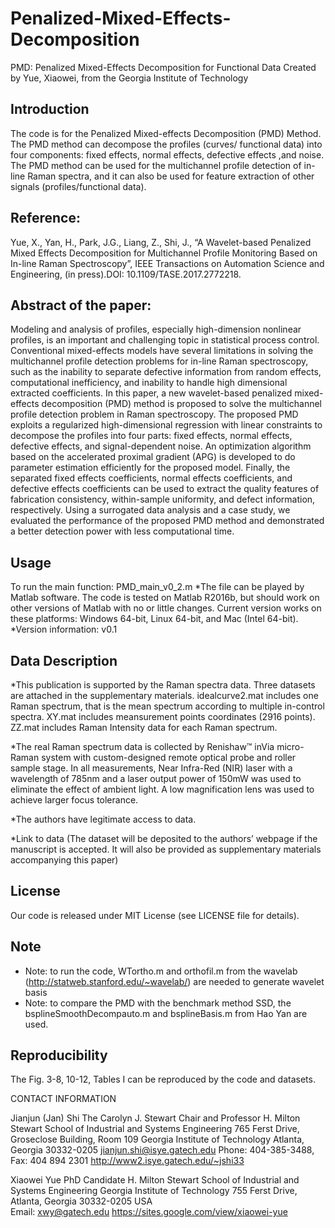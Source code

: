 # Penalized-Mixed-Effects-Decomposition
PMD: Penalized Mixed-Effects Decomposition for Functional Data
Created by Yue, Xiaowei, from the Georgia Institute of Technology
## Introduction
The code is for the Penalized Mixed-effects Decomposition (PMD) Method. 
The PMD method can decompose the profiles (curves/ functional data) into four components: fixed effects, normal effects, defective effects ,and noise. The PMD method can be used for the multichannel profile detection of in-line Raman spectra, and it can also be used for feature extraction of other signals (profiles/functional data). 

## Reference:
Yue, X., Yan, H., Park, J.G., Liang, Z., Shi, J., “A Wavelet-based Penalized Mixed Effects Decomposition for Multichannel Profile Monitoring Based on In-line Raman Spectroscopy”, IEEE Transactions on Automation Science and Engineering, (in press).DOI: 10.1109/TASE.2017.2772218.


## Abstract of the paper:
Modeling and analysis of profiles, especially high-dimension nonlinear profiles, is an important and challenging topic in statistical process control. Conventional mixed-effects models have several limitations in solving the multichannel profile detection problems for in-line Raman spectroscopy, such as the inability to separate defective information from random effects, computational inefficiency, and inability to handle high dimensional extracted coefficients. In this paper, a new wavelet-based penalized mixed-effects decomposition (PMD) method is proposed to solve the multichannel profile detection problem in Raman spectroscopy. The proposed PMD exploits a regularized high-dimensional regression with linear constraints to decompose the profiles into four parts: fixed effects, normal effects, defective effects, and signal-dependent noise. An optimization algorithm based on the accelerated proximal gradient (APG) is developed to do parameter estimation efficiently for the proposed model. Finally, the separated fixed effects coefficients, normal effects coefficients, and defective effects coefficients can be used to extract the quality features of fabrication consistency, within-sample uniformity, and defect information, respectively. Using a surrogated data analysis and a case study, we evaluated the performance of the proposed PMD method and demonstrated a better detection power with less computational time.

## Usage
To run the main function: PMD_main_v0_2.m
*The file can be played by Matlab software. The code is tested on Matlab R2016b, but should work on other versions of Matlab with no or little changes. Current version works on these platforms: Windows 64-bit, Linux 64-bit, and Mac (Intel 64-bit).
*Version information: v0.1

## Data Description
*This publication is supported by the Raman spectra data. Three datasets are attached in the supplementary materials.
idealcurve2.mat includes one Raman spectrum, that is the mean spectrum according to multiple in-control spectra.
XY.mat includes meansurement points coordinates (2916 points).
ZZ.mat includes Raman Intensity data for each Raman spectrum.

*The real Raman spectrum data is collected by Renishaw™ inVia micro-Raman system with custom-designed remote optical probe and roller sample stage. In all measurements, Near Infra-Red (NIR) laser with a wavelength of 785nm and a laser output power of 150mW was used to eliminate the effect of ambient light. A low magnification lens was used to achieve larger focus tolerance.

*The authors have legitimate access to data. 

*Link to data (The dataset will be deposited to the authors’ webpage if the manuscript is accepted. It will also be provided as supplementary materials accompanying this paper)


## License
Our code is released under MIT License (see LICENSE file for details).


## Note
* Note: to run the code, WTortho.m and orthofil.m from the wavelab (http://statweb.stanford.edu/~wavelab/) are needed to generate wavelet basis
* Note: to compare the PMD with the benchmark method SSD, the bsplineSmoothDecompauto.m and bsplineBasis.m from Hao Yan are used. 

## Reproducibility
The Fig. 3-8, 10-12, Tables I can be reproduced by the code and datasets.


CONTACT INFORMATION 

Jianjun (Jan) Shi
The Carolyn J. Stewart Chair and Professor
H. Milton Stewart School of Industrial and Systems Engineering
765 Ferst Drive, Groseclose Building, Room 109
Georgia Institute of Technology
Atlanta, Georgia 30332-0205
jianjun.shi@isye.gatech.edu 
Phone:  404-385-3488, Fax:  404 894 2301
http://www2.isye.gatech.edu/~jshi33

Xiaowei Yue
PhD Candidate 
H. Milton Stewart School of Industrial and Systems Engineering
Georgia Institute of Technology
755 Ferst Drive, Atlanta, Georgia 30332-0205 USA 	
Email: xwy@gatech.edu
https://sites.google.com/view/xiaowei-yue
